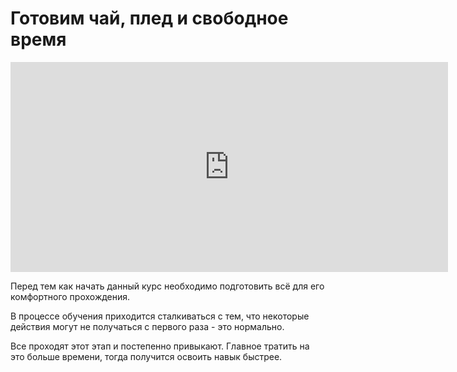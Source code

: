 # Готовим чай, плед и свободное время

<p align="center">
<iframe width="700" height="336" src="https://www.youtube.com/embed/WyVEl-CaLZ0" title="YouTube video player" frameborder="0" allow="accelerometer; autoplay; clipboard-write; encrypted-media; gyroscope; picture-in-picture" allowfullscreen></iframe>
</p>

Перед тем как начать данный курс необходимо подготовить всё для его комфортного прохождения.

В процессе обучения приходится сталкиваться с тем, что некоторые действия могут не получаться с первого раза - это нормально.

Все проходят этот этап и постепенно привыкают. Главное тратить на это больше времени, тогда получится освоить навык быстрее.


